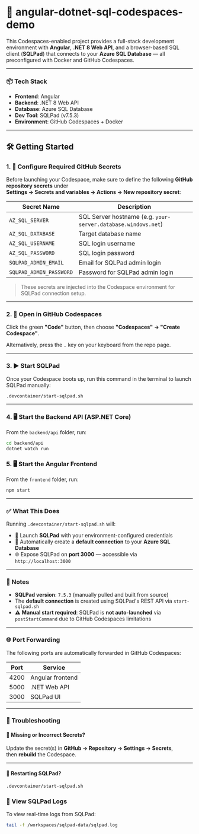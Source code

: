 # 🚀 angular-dotnet-sql-codespaces-demo

This Codespaces-enabled project provides a full-stack development environment with **Angular**, **.NET 8 Web API**, and a browser-based SQL client (**SQLPad**) that connects to your **Azure SQL Database** — all preconfigured with Docker and GitHub Codespaces.

---

### 📦 Tech Stack

- **Frontend**: Angular  
- **Backend**: .NET 8 Web API  
- **Database**: Azure SQL Database  
- **Dev Tool**: SQLPad (v7.5.3)  
- **Environment**: GitHub Codespaces + Docker  

---

## 🛠️ Getting Started

### 1. 🚨 Configure Required GitHub Secrets

Before launching your Codespace, make sure to define the following **GitHub repository secrets** under  
**Settings → Secrets and variables → Actions → New repository secret**:

| Secret Name              | Description                        |
|--------------------------|------------------------------------|
| `AZ_SQL_SERVER`          | SQL Server hostname (e.g. `your-server.database.windows.net`) |
| `AZ_SQL_DATABASE`        | Target database name               |
| `AZ_SQL_USERNAME`        | SQL login username                 |
| `AZ_SQL_PASSWORD`        | SQL login password                 |
| `SQLPAD_ADMIN_EMAIL`     | Email for SQLPad admin login       |
| `SQLPAD_ADMIN_PASSWORD`  | Password for SQLPad admin login    |

> These secrets are injected into the Codespace environment for SQLPad connection setup.

---

### 2. 🚀 Open in GitHub Codespaces

Click the green **"Code"** button, then choose **"Codespaces" → "Create Codespace"**.

Alternatively, press the **`.`** key on your keyboard from the repo page.

---

### 3. ▶️ Start SQLPad

Once your Codespace boots up, run this command in the terminal to launch SQLPad manually:

```bash
.devcontainer/start-sqlpad.sh
```
---

### 4. 🖥️ Start the Backend API (ASP.NET Core)

From the `backend/api` folder, run:

```bash
cd backend/api
dotnet watch run
```

### 5. 🖥️ Start the Angular Frontend

From the `frontend` folder, run:

```bash
npm start
```

---

### ✅ What This Does

Running `.devcontainer/start-sqlpad.sh` will:

- 🚀 Launch **SQLPad** with your environment-configured credentials  
- 🔌 Automatically create a **default connection** to your **Azure SQL Database**  
- 🌐 Expose SQLPad on **port 3000** — accessible via `http://localhost:3000`  

---

### 📝 Notes

- **SQLPad version**: `7.5.3` (manually pulled and built from source)
- The **default connection** is created using SQLPad's REST API via `start-sqlpad.sh`
- ⚠️ **Manual start required**: SQLPad is **not auto-launched** via `postStartCommand` due to GitHub Codespaces limitations

---

### 🌐 Port Forwarding

The following ports are automatically forwarded in GitHub Codespaces:

| Port | Service          |
|------|------------------|
| 4200 | Angular frontend |
| 5000 | .NET Web API     |
| 3000 | SQLPad UI        |

---

### 🧪 Troubleshooting

#### 🔐 Missing or Incorrect Secrets?

Update the secret(s) in **GitHub → Repository → Settings → Secrets**,  
then **rebuild** the Codespace.

---

#### 🔄 Restarting SQLPad?

```bash
.devcontainer/start-sqlpad.sh
```

### 📄 View SQLPad Logs

To view real-time logs from SQLPad:

```bash
tail -f /workspaces/sqlpad-data/sqlpad.log
```